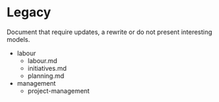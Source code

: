 # Legacy

Document that require updates, a rewrite or do not present interesting models.

- labour
  - labour.md
  - initiatives.md
  - planning.md
- management
  - project-management